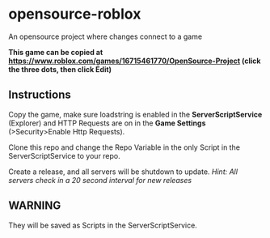 # opensource-roblox
An opensource project where changes connect to a game

**This game can be copied at <https://www.roblox.com/games/16715461770/OpenSource-Project> (click the three dots, then click Edit)**

## Instructions
Copy the game, make sure loadstring is enabled in the **ServerScriptService** (Explorer) and HTTP Requests are on in the **Game Settings** (>Security>Enable Http Requests).

Clone this repo and change the Repo Variable in the only Script in the ServerScriptService to your repo.

Create a release, and all servers will be shutdown to update. *Hint: All servers check in a 20 second interval for new releases*

## WARNING
They will be saved as Scripts in the ServerScriptService.
